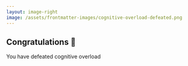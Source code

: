 ```yaml
---
layout: image-right
image: /assets/frontmatter-images/cognitive-overload-defeated.png
---
```


## Congratulations 🎉
You have defeated cognitive overload
